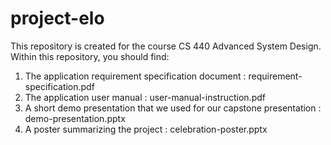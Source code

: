 # project-elo
This repository is created for the course CS 440 Advanced System Design. Within this repository, you should find: 
1. The application requirement specification document : requirement-specification.pdf
2. The application user manual : user-manual-instruction.pdf
3. A short demo presentation that we used for our capstone presentation : demo-presentation.pptx
4. A poster summarizing the project : celebration-poster.pptx
